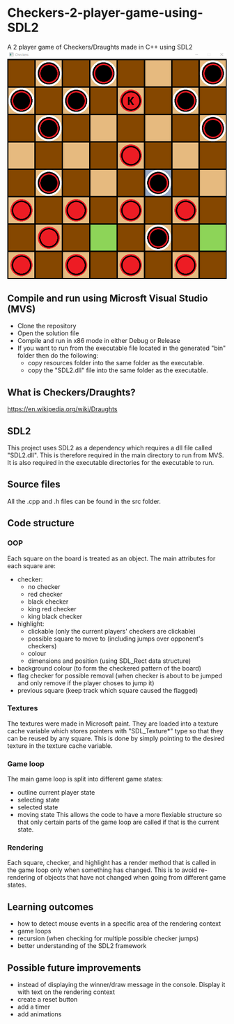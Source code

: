 # Checkers-2-player-game-using-SDL2
A 2 player game of Checkers/Draughts made in C++ using SDL2
![ScreenshotOfProgram](assets/Checkers-Game-Screenshot.png?raw=true)

## Compile and run using Microsft Visual Studio (MVS)
- Clone the repository
- Open the solution file
- Compile and run in x86 mode in either Debug or Release
- If you want to run from the executable file located in the generated "bin" folder then do the following:
  - copy resources folder into the same folder as the executable.
  - copy the "SDL2.dll" file into the same folder as the executable.

## What is Checkers/Draughts?
https://en.wikipedia.org/wiki/Draughts

## SDL2
This project uses SDL2 as a dependency which requires a dll file called "SDL2.dll". This is therefore required in the main directory to run from MVS. It is also required in the executable directories for the executable to run.

## Source files
All the .cpp and .h files can be found in the src folder.

## Code structure
### OOP
Each square on the board is treated as an object. The main attributes for each square are:
  - checker:
    - no checker
    - red checker
    - black checker
    - king red checker
    - king black checker
  - highlight:
    - clickable (only the current players' checkers are clickable)
    - possible square to move to (including jumps over opponent's checkers) 
    - colour 
    - dimensions and position (using SDL_Rect data structure)
  - background colour (to form the checkered pattern of the board)
  - flag checker for possible removal (when checker is about to be jumped and only remove if the player choses to jump it)
  - previous square (keep track which square caused the flagged)

### Textures
The textures were made in Microsoft paint. They are loaded into a texture cache variable which stores pointers with "SDL_Texture*" type so that they can be reused by any square. This is done by simply pointing to the desired texture in the texture cache variable.
    
### Game loop
The main game loop is split into different game states:
  - outline current player state
  - selecting state
  - selected state
  - moving state
This allows the code to have a more flexiable structure so that only certain parts of the game loop are called if that is the current state.

### Rendering
Each square, checker, and highlight has a render method that is called in the game loop only when something has changed. This is to avoid re-rendering of objects that have not changed when going from different game states.

## Learning outcomes
  - how to detect mouse events in a specific area of the rendering context
  - game loops
  - recursion (when checking for multiple possible checker jumps)
  - better understanding of the SDL2 framework

## Possible future improvements
  - instead of displaying the winner/draw message in the console. Display it with text on the rendering context
  - create a reset button
  - add a timer
  - add animations
